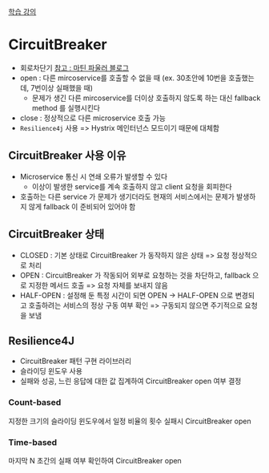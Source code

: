 

[학습 강의](https://www.inflearn.com/course/%EC%8A%A4%ED%94%84%EB%A7%81-%ED%81%B4%EB%9D%BC%EC%9A%B0%EB%93%9C-%EB%A7%88%EC%9D%B4%ED%81%AC%EB%A1%9C%EC%84%9C%EB%B9%84%EC%8A%A4/dashboard)

# CircuitBreaker
- 회로차단기 [참고 : 마틴 파울러 블로그](https://martinfowler.com/bliki/CircuitBreaker.html)
- open : 다른 mircoservice를 호출할 수 없을 때 (ex. 30초안에 10번을 호출했는데, 7번이상 실패했을 때)
  - 문제가 생긴 다른 mircoservice를 더이상 호출하지 않도록 하는 대신 fallback method 를 실행시킨다
- close : 정상적으로 다른 microservice 호출 가능
- `Resilience4j` 사용 => Hystrix 메인터넌스 모드이기 때문에 대체함

## CircuitBreaker 사용 이유
- Microservice 통신 시 연쇄 오류가 발생할 수 있다
  - 이상이 발생한 service를 계속 호출하지 않고 client 요청을 회피한다
- 호출하는 다른 service 가 문제가 생기더라도 현재의 서비스에서는 문제가 발생하지 않게 fallback 이 준비되어 있어야 함

## CircuitBreaker 상태
- CLOSED : 기본 상태로 CircuitBreaker 가 동작하지 않은 상태 => 요청 정상적으로 처리
- OPEN : CircuitBreaker 가 작동되어 외부로 요청하는 것을 차단하고, fallback 으로 지정한 메서드 호출 => 요청 자체를 보내지 않음
- HALF-OPEN : 설정해 둔 특정 시간이 되면 OPEN -> HALF-OPEN 으로 변경되고 호출하려는 서비스의 정상 구동 여부 확인 => 구동되지 않으면 주기적으로 요청을 보냄

## Resilience4J
- CircuitBreaker 패턴 구현 라이브러리
- 슬라이딩 윈도우 사용
- 실패와 성공, 느린 응답에 대한 값 집계하여 CircuitBreaker open 여부 결정

### Count-based
지정한 크기의 슬라이딩 윈도우에서 일정 비율의 횟수 실패시 CircuitBreaker open

### Time-based
마지막 N 초간의 실패 여부 확인하여  CircuitBreaker open